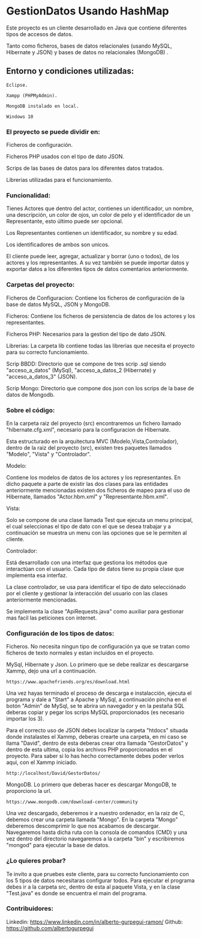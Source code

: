 # GestionDatos Usando HashMap

Este proyecto es un cliente desarrollado en Java que contiene diferentes tipos de accesos de datos. 

Tanto como ficheros, bases de datos relacionales (usando MySQL, Hibernate y JSON) y bases de datos no relacionales (MongoDB) .

## Entorno y condiciones utilizadas:

```
Eclipse.

Xampp (PHPMyAdmin).

MongoDB instalado en local.

Windows 10
```

### El proyecto se puede dividir en:

Ficheros de configuración.

Ficheros PHP usados con el tipo de dato JSON.

Scrips de las bases de datos para los diferentes datos tratados.

Librerias utilizadas para el funcionamiento.

### Funcionalidad:

Tienes Actores que dentro del actor, contienes un identificador, un nombre, una descripción, un color de ojos, un color de pelo y el identificador de un Representante, esto último puede ser opcional.

Los Representantes contienen un identificador, su nombre y su edad.

Los identificadores de ambos son unicos.

El cliente puede leer, agregar, actualizar y borrar (uno o todos), de los actores y los representantes. A su vez también se puede importar datos y exportar datos a los diferentes tipos de datos comentarios anteriormente.

### Carpetas del proyecto:

Ficheros de Configuracion: Contiene los ficheros de configuración de la base de datos MySQL, JSON y MongoDB.

Ficheros: Contiene los ficheros de persistencia de datos de los actores y los representantes.

Ficheros PHP: Necesarios para la gestion del tipo de dato JSON.

Librerias: La carpeta lib contiene todas las librerias que necesita el proyecto para su correcto funcionamiento.

Scrip BBDD: Directorio que se compone de tres scrip .sql siendo "acceso_a_datos" (MySql), "acceso_a_datos_2 (Hibernate) y
"acceso_a_datos_3" (JSON).

Scrip Mongo: Directorio que compone dos json con los scrips de la base de datos de Mongodb.

### Sobre el código:

En la carpeta raiz del proyecto (src) encontraremos un fichero llamado "hibernate.cfg.xml", necesario para la configuracion de Hibernate.

Esta estructurado en la arquitectura MVC (Modelo,Vista,Controlador), dentro de la raiz del proyecto (src), existen tres paquetes
llamados "Modelo", "Vista" y "Controlador".

Modelo:

Contiene los modelos de datos de los actores y los representantes. En dicho paquete a parte de existir las dos clases para las
entidades anteriormente mencionadas existen dos ficheros de mapeo para el uso de Hibernate, llamados "Actor.hbm.xml" y
"Representante.hbm.xml".

Vista:

Solo se compone de una clase llamada Test que ejecuta un menu principal, el cual seleccionas el tipo de dato con el que se desea
trabajar y a continuación se muestra un menu con las opciones que se le permiten al cliente.

Controlador:

Está desarrollado con una interfaz que gestiona los métodos que interactúan con el usuario.
Cada tipo de datos tiene su propia clase que implementa esa interfaz.

La clase controlador, se usa para identificar el tipo de dato selecciónado por el cliente y gestionar 
la interacción del usuario con las clases anteriormente mencionadas.

Se implementa la clase "ApiRequests.java" como auxiliar para gestionar mas facil las peticiones con internet.

### Configuración de los tipos de datos:

Ficheros. No necesita ningun tipo de configuración ya que se tratan como ficheros de texto normales y estan incluidos en el proyecto.

MySql, Hibernate y Json. Lo primero que se debe realizar es descargarse Xammp, dejo una url a continuación.

```
https://www.apachefriends.org/es/download.html
```

Una vez hayas terminado el proceso de descarga e instalacción, ejecuta el programa y dale a "Start" a Apache y MySql, a continuación
pincha en el botón "Admin" de MySql, se te abrira un navegador y en la pestaña SQL deberas copiar y pegar los scrips MySQL proporcionados (es necesario importar los 3).

Para el correcto uso de JSON debes localizar la carpeta "htdocs" situada donde instalastes el Xammp, deberas crearte una carpeta,
en mi caso se llama "David", dentro de esta deberas crear otra llamada "GestorDatos" y dentro de esta ultima, copia los archivos
PHP proporcionados en el proyecto. Para saber si lo has hecho correctamente debes poder verlos aqui, con el Xammp iniciado.

```
http://localhost/David/GestorDatos/
```

MongoDB. Lo primero que deberas hacer es descargar MongoDB, te proporciono la url.

```
https://www.mongodb.com/download-center/community
```

Una vez descargado, deberemos ir a nuestro ordenador, en la raiz de C, debemos crear una carpeta llamada "Mongo".
En la carpeta "Mongo" deberemos descomprimir lo que nos acabamos de descargar. Navegaremos hasta dicha ruta con la consola de comandos (CMD) y una vez dentro del directorio navegaremos a la carpeta "bin" y escribiremos "mongod" para ejecutar la base de datos.

### ¿Lo quieres probar?

Te invito a que pruebes este cliente, para su correcto funcionamiento con los 5 tipos de datos necesitaras configurar todos. Para ejecutar el programa debes ir a la carpeta src, dentro de esta al paquete Vista, y en la clase "Test.java" es donde se encuentra el main del programa.

### Contribuidores:

Linkedin: https://www.linkedin.com/in/alberto-gurpegui-ramon/ 
Github: https://github.com/albertogurpegui
